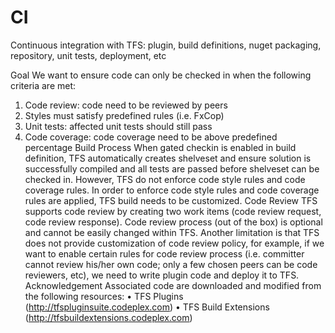 # CI
Continuous integration with TFS: plugin, build definitions, nuget packaging, repository, unit tests, deployment, etc

Goal
We want to ensure code can only be checked in when the following criteria are met:
1)	Code review: code need to be reviewed by peers
2)	Styles must satisfy predefined rules (i.e. FxCop)
3)	Unit tests: affected unit tests should still pass
4)	Code coverage: code coverage need to be above predefined percentage
Build Process
When gated checkin is enabled in build definition, TFS automatically creates shelveset and ensure solution is successfully compiled and all tests are passed before shelveset can be checked in. However, TFS do not enforce code style rules and code coverage rules. In order to enforce code style rules and code coverage rules are applied, TFS build needs to be customized. 
Code Review
TFS supports code review by creating two work items (code review request, code review response). Code review process (out of the box) is optional and cannot be easily changed within TFS. Another limitation is that TFS does not provide customization of code review policy, for example, if we want to enable certain rules for code review process (i.e. committer cannot review his/her own code; only a few chosen peers can be code reviewers, etc), we need to write plugin code and deploy it to TFS.
Acknowledgement
Associated code are downloaded and modified from the following resources:
•	TFS Plugins (http://tfspluginsuite.codeplex.com)
•	TFS Build Extensions (http://tfsbuildextensions.codeplex.com)
